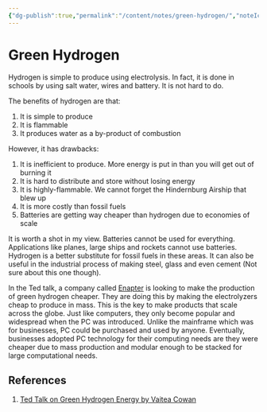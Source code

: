 ```yaml
---
{"dg-publish":true,"permalink":"/content/notes/green-hydrogen/","noteIcon":""}
---
```


# Green Hydrogen

Hydrogen is simple to produce using electrolysis. In fact, it is done in schools by using salt water, wires and battery. It is not hard to do.

The benefits of hydrogen are that:
1. It is simple to produce
2. It is flammable
3. It produces water as a by-product of combustion

However, it has drawbacks:
1. It is inefficient to produce. More energy is put in than you will get out of burning it
2. It is hard to distribute and store without losing energy
3. It is highly-flammable. We cannot forget the Hindernburg Airship that blew up
4. It is more costly than fossil fuels
5. Batteries are getting way cheaper than hydrogen due to economies of scale

It is worth a shot in my view. Batteries cannot be used for everything. Applications like planes, large ships and rockets cannot use batteries. Hydrogen is a better substitute for fossil fuels in these areas. It can also be useful in the industrial process of making steel, glass and even cement (Not sure about this one though).

In the Ted talk, a company called [Enapter](https://www.enapter.com/) is looking to make the production of green hydrogen cheaper. They are doing this by making the electrolyzers cheap to produce in mass. This is the key to make products that scale across the globe. Just like computers, they only become popular and widespread when the PC was introduced. Unlike the mainframe which was for businesses, PC could be purchased and used by anyone. Eventually, businesses adopted PC technology for their computing needs are they were cheaper due to mass production and modular enough to be stacked for large computational needs.

## References
1. [Ted Talk on Green Hydrogen Energy by Vaitea Cowan](https://youtu.be/9OLxBvLvCoM?list=TLPQMTQwOTIwMjJ9qGogVz2wiA)